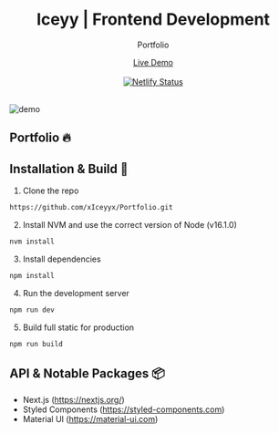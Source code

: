 <div align="center">
  <h1>Iceyy | Frontend Development</h1>
  <p>Portfolio</p>
  <a href="https://portfolio-eta-olive.vercel.app/" target="_blank">Live Demo</a>
</div>
<br/>
<div align="center">
  <a href="https://portfolio-eta-olive.vercel.app/" target="_blank">
    <img src="https://api.netlify.com/api/v1/badges/0546cb39-104b-4b92-a8cf-08c6c6622fa8/deploy-status" alt="Netlify Status"/>
  </a>
</div>
<br/>
  
![demo](https://cdn.discordapp.com/attachments/771433993744678972/881039096980590622/unknown.png)

## Portfolio 🔥

## Installation & Build 🔨

1. Clone the repo

```sh
https://github.com/xIceyyx/Portfolio.git
```

2. Install NVM and use the correct version of Node (v16.1.0)

```sh
nvm install
```

3. Install dependencies

```sh
npm install
```

4. Run the development server

```sh
npm run dev
```

5. Build full static for production

```sh
npm run build
```

## API & Notable Packages 📦

- Next.js (https://nextjs.org/)
- Styled Components (https://styled-components.com)
- Material UI (https://material-ui.com)

